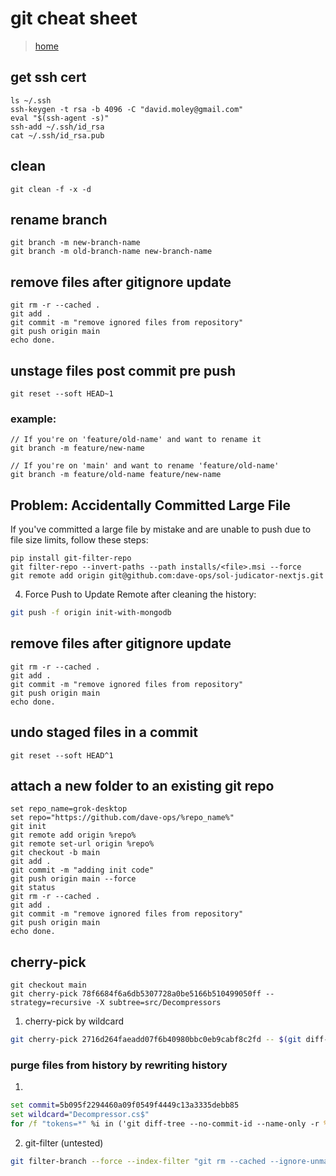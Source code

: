 # git cheat sheet

> [home](../README.md)

## get ssh cert
```
ls ~/.ssh
ssh-keygen -t rsa -b 4096 -C "david.moley@gmail.com"
eval "$(ssh-agent -s)"
ssh-add ~/.ssh/id_rsa
cat ~/.ssh/id_rsa.pub
```

## clean
```
git clean -f -x -d
```

## rename branch
```
git branch -m new-branch-name
git branch -m old-branch-name new-branch-name
```

## remove files after gitignore update
```
git rm -r --cached .
git add .
git commit -m "remove ignored files from repository"
git push origin main
echo done.
```

## unstage files post commit pre push
```
git reset --soft HEAD~1
```

### example:
```
// If you're on 'feature/old-name' and want to rename it
git branch -m feature/new-name

// If you're on 'main' and want to rename 'feature/old-name'
git branch -m feature/old-name feature/new-name
```

## Problem: Accidentally Committed Large File
If you've committed a large file by mistake and are unable to push due to file size limits, follow these steps:
```
pip install git-filter-repo
git filter-repo --invert-paths --path installs/<file>.msi --force
git remote add origin git@github.com:dave-ops/sol-judicator-nextjs.git
```

4. Force Push to Update Remote after cleaning the history:
```bash
git push -f origin init-with-mongodb
```

## remove files after gitignore update
```
git rm -r --cached .
git add .
git commit -m "remove ignored files from repository"
git push origin main
echo done.
```

## undo staged files in a commit
```
git reset --soft HEAD^1
```

## attach a new folder to an existing git repo
```
set repo_name=grok-desktop
set repo="https://github.com/dave-ops/%repo_name%"
git init
git remote add origin %repo%
git remote set-url origin %repo%
git checkout -b main
git add .
git commit -m "adding init code"
git push origin main --force
git status
git rm -r --cached .
git add .
git commit -m "remove ignored files from repository"
git push origin main
echo done.
```

## cherry-pick
```
git checkout main
git cherry-pick 78f6684f6a6db5307728a0be5166b510499050ff --strategy=recursive -X subtree=src/Decompressors
```

1. cherry-pick by wildcard
```bash
git cherry-pick 2716d264faeadd07f6b40980bbc0eb9cabf8c2fd -- $(git diff-tree --no-commit-id --name-only -r 2716d264faeadd07f6b40980bbc0eb9cabf8c2fd | grep "Decompressor.cs$")
```

### purge files from history by rewriting history
1. 
```bat
set commit=5b095f2294460a09f0549f4449c13a3335debb85
set wildcard="Decompressor.cs$"
for /f "tokens=*" %i in ('git diff-tree --no-commit-id --name-only -r %commit% | findstr %wildcard%') do git cherry-pick %commit% -- %i
```
2. git-filter (untested)
```sh
git filter-branch --force --index-filter "git rm --cached --ignore-unmatch appsettings.json" --prune-empty --tag-name-filter cat -- --all
```